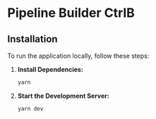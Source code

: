 

# Pipeline Builder CtrlB

## Installation

To run the application locally, follow these steps:


1. **Install Dependencies:**
   ```sh
   yarn
   ```

2. **Start the Development Server:**
   ```sh
   yarn dev
   ```
